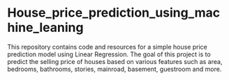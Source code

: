 # House_price_prediction_using_machine_leaning
This repository contains code and resources for a simple house price prediction model using Linear Regression. 
The goal of this project is to predict the selling price of houses based on various features such as area, bedrooms, bathrooms, stories, mainroad, basement, guestroom and more.
